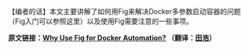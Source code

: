 
【编者的话】本文主要讲解了如何用Fig来解决Docker多参数启动容器的问题（Fig入门可以参照这里）以及使用Fig需要注意的一些事项。


**原文链接：[Why Use Fig for Docker Automation?](http://container-solutions.com/2015/01/use-fig-docker-automation/) （翻译：[田浩](https://github.com/llitfkitfk)）**